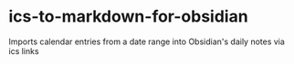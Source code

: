 # ics-to-markdown-for-obsidian
Imports calendar entries from a date range into Obsidian's daily notes via ics links
